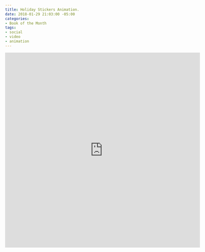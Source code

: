 ```yaml
---
title: Holiday Stickers Animation.
date: 2018-01-29 21:03:00 -05:00
categories:
- Book of the Month
tags:
- social
- video
- animation
---
```


<div class="video-square">
	<iframe src="https://player.vimeo.com/video/253260407?&background=1&loop=1&autopause=1" width="640" height="640" frameborder="0" webkitallowfullscreen mozallowfullscreen allowfullscreen></iframe>
</div>